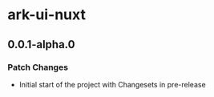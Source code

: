 # ark-ui-nuxt

## 0.0.1-alpha.0

### Patch Changes

- Initial start of the project with Changesets in pre-release
